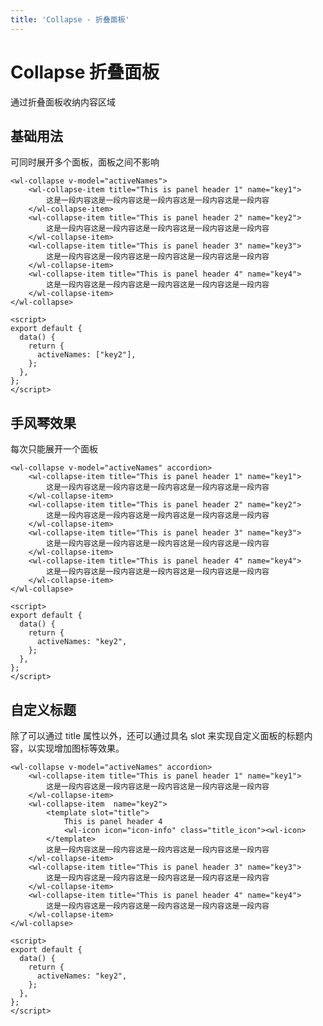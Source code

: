 ```yaml
---
title: 'Collapse - 折叠面板'
---
```

# Collapse 折叠面板
通过折叠面板收纳内容区域

## 基础用法
可同时展开多个面板，面板之间不影响

<ClientOnly>
  <collapse-demo-base></collapse-demo-base>
</ClientOnly>

```vue
<wl-collapse v-model="activeNames">
    <wl-collapse-item title="This is panel header 1" name="key1">
        这是一段内容这是一段内容这是一段内容这是一段内容这是一段内容
    </wl-collapse-item>
    <wl-collapse-item title="This is panel header 2" name="key2">
        这是一段内容这是一段内容这是一段内容这是一段内容这是一段内容
    </wl-collapse-item>
    <wl-collapse-item title="This is panel header 3" name="key3">
        这是一段内容这是一段内容这是一段内容这是一段内容这是一段内容
    </wl-collapse-item>
    <wl-collapse-item title="This is panel header 4" name="key4">
        这是一段内容这是一段内容这是一段内容这是一段内容这是一段内容
    </wl-collapse-item>
</wl-collapse>

<script>
export default {
  data() {
    return {
      activeNames: ["key2"],
    };
  },
};
</script>
```

## 手风琴效果

每次只能展开一个面板

<ClientOnly>
  <collapse-demo-accordion></collapse-demo-accordion>
</ClientOnly>

```vue
<wl-collapse v-model="activeNames" accordion>
    <wl-collapse-item title="This is panel header 1" name="key1">
        这是一段内容这是一段内容这是一段内容这是一段内容这是一段内容
    </wl-collapse-item>
    <wl-collapse-item title="This is panel header 2" name="key2">
        这是一段内容这是一段内容这是一段内容这是一段内容这是一段内容
    </wl-collapse-item>
    <wl-collapse-item title="This is panel header 3" name="key3">
        这是一段内容这是一段内容这是一段内容这是一段内容这是一段内容
    </wl-collapse-item>
    <wl-collapse-item title="This is panel header 4" name="key4">
        这是一段内容这是一段内容这是一段内容这是一段内容这是一段内容
    </wl-collapse-item>
</wl-collapse>

<script>
export default {
  data() {
    return {
      activeNames: "key2",
    };
  },
};
</script>
```

## 自定义标题
除了可以通过 title 属性以外，还可以通过具名 slot 来实现自定义面板的标题内容，以实现增加图标等效果。

<ClientOnly>
  <collapse-demo-drytitle></collapse-demo-drytitle>
</ClientOnly>

```vue
<wl-collapse v-model="activeNames" accordion>
    <wl-collapse-item title="This is panel header 1" name="key1">
        这是一段内容这是一段内容这是一段内容这是一段内容这是一段内容
    </wl-collapse-item>
    <wl-collapse-item  name="key2">
        <template slot="title">
            This is panel header 4
            <wl-icon icon="icon-info" class="title_icon"><wl-icon>
        </template>
        这是一段内容这是一段内容这是一段内容这是一段内容这是一段内容
    </wl-collapse-item>
    <wl-collapse-item title="This is panel header 3" name="key3">
        这是一段内容这是一段内容这是一段内容这是一段内容这是一段内容
    </wl-collapse-item>
    <wl-collapse-item title="This is panel header 4" name="key4">
        这是一段内容这是一段内容这是一段内容这是一段内容这是一段内容
    </wl-collapse-item>
</wl-collapse>

<script>
export default {
  data() {
    return {
      activeNames: "key2",
    };
  },
};
</script>
```
